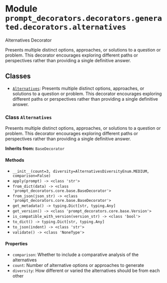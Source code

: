 # Module `prompt_decorators.decorators.generated.decorators.alternatives`

Alternatives Decorator

Presents multiple distinct options, approaches, or solutions to a question or problem. This decorator encourages exploring different paths or perspectives rather than providing a single definitive answer.

## Classes

- [`Alternatives`](#class-alternatives): Presents multiple distinct options, approaches, or solutions to a question or problem. This decorator encourages exploring different paths or perspectives rather than providing a single definitive answer.

### Class `Alternatives`

Presents multiple distinct options, approaches, or solutions to a question or problem. This decorator encourages exploring different paths or perspectives rather than providing a single definitive answer.

**Inherits from:** `BaseDecorator`

#### Methods

- `__init__(count=3, diversity=AlternativesDiversityEnum.MEDIUM, comparison=False)`
- `apply(prompt) -> <class 'str'>`
- `from_dict(data) -> <class 'prompt_decorators.core.base.BaseDecorator'>`
- `from_json(json_str) -> <class 'prompt_decorators.core.base.BaseDecorator'>`
- `get_metadata() -> typing.Dict[str, typing.Any]`
- `get_version() -> <class 'prompt_decorators.core.base.Version'>`
- `is_compatible_with_version(version_str) -> <class 'bool'>`
- `to_dict() -> typing.Dict[str, typing.Any]`
- `to_json(indent) -> <class 'str'>`
- `validate() -> <class 'NoneType'>`
#### Properties

- `comparison`: Whether to include a comparative analysis of the alternatives
- `count`: Number of alternative options or approaches to generate
- `diversity`: How different or varied the alternatives should be from each other

